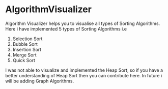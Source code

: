 # AlgorithmVisualizer

Algorithm Visualizer helps you to visualise all types of Sorting Algorithms.
Here i have implemented 5 types of Sorting Algorithms i.e
1) Selection Sort
2) Bubble Sort
3) Insertion Sort
4) Merge Sort
5) Quick Sort

I was not able to visualize and implemented the Heap Sort, so if you have a better understanding of Heap Sort then you can contribute here.
In future i will be adding Graph Algorithms.
